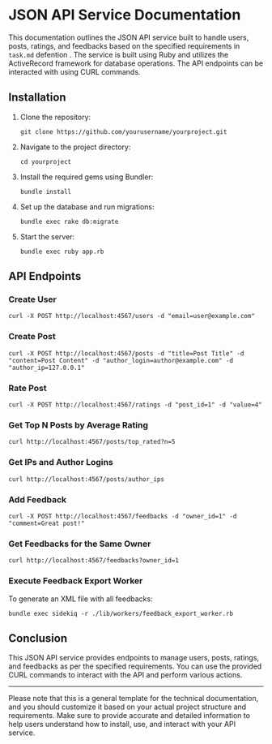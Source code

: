 # JSON API Service Documentation

This documentation outlines the JSON API service built to handle users, posts, ratings, and feedbacks based on the specified requirements in `task.md` defention . The service is built using Ruby and utilizes the ActiveRecord framework for database operations. The API endpoints can be interacted with using CURL commands.

## Installation

1. Clone the repository:
   ```
   git clone https://github.com/yourusername/yourproject.git
   ```

2. Navigate to the project directory:
   ```
   cd yourproject
   ```

3. Install the required gems using Bundler:
   ```
   bundle install
   ```

4. Set up the database and run migrations:
   ```
   bundle exec rake db:migrate
   ```

5. Start the server:
   ```
   bundle exec ruby app.rb
   ```

## API Endpoints

### Create User

```shell
curl -X POST http://localhost:4567/users -d "email=user@example.com"
```

### Create Post

```shell
curl -X POST http://localhost:4567/posts -d "title=Post Title" -d "content=Post Content" -d "author_login=author@example.com" -d "author_ip=127.0.0.1"
```

### Rate Post

```shell
curl -X POST http://localhost:4567/ratings -d "post_id=1" -d "value=4"
```

### Get Top N Posts by Average Rating

```shell
curl http://localhost:4567/posts/top_rated?n=5
```

### Get IPs and Author Logins

```shell
curl http://localhost:4567/posts/author_ips
```

### Add Feedback

```shell
curl -X POST http://localhost:4567/feedbacks -d "owner_id=1" -d "comment=Great post!"
```

### Get Feedbacks for the Same Owner

```shell
curl http://localhost:4567/feedbacks?owner_id=1
```

### Execute Feedback Export Worker

To generate an XML file with all feedbacks:
```shell
bundle exec sidekiq -r ./lib/workers/feedback_export_worker.rb
```

## Conclusion

This JSON API service provides endpoints to manage users, posts, ratings, and feedbacks as per the specified requirements. You can use the provided CURL commands to interact with the API and perform various actions.

---

Please note that this is a general template for the technical documentation, and you should customize it based on your actual project structure and requirements. Make sure to provide accurate and detailed information to help users understand how to install, use, and interact with your API service.